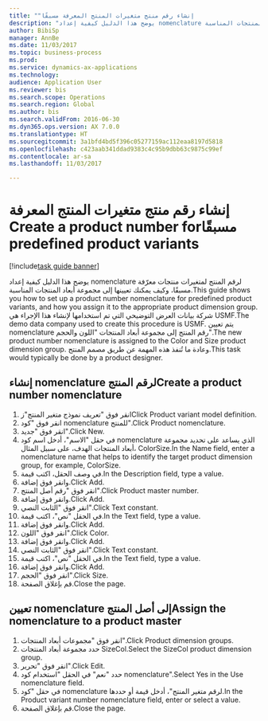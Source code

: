 ```yaml
--- 
title: "إنشاء رقم منتج متغيرات المنتج المعرفة مسبقًا‬‏‫"
description: "يوضح هذا الدليل كيفية إعداد nomenclature لرقم المنتج لمتغيرات منتجات معرّفة مسبقًا، وكيف يمكنك تعيينها إلى مجموعة أبعاد المنتجات المناسبة."
author: BibiSp
manager: AnnBe
ms.date: 11/03/2017
ms.topic: business-process
ms.prod: 
ms.service: dynamics-ax-applications
ms.technology: 
audience: Application User
ms.reviewer: bis
ms.search.scope: Operations
ms.search.region: Global
ms.author: bis
ms.search.validFrom: 2016-06-30
ms.dyn365.ops.version: AX 7.0.0
ms.translationtype: HT
ms.sourcegitcommit: 3a1bfd4bd5f396c05277159ac112eaa8197d5818
ms.openlocfilehash: c423aab341ddad9383c4c95b9dbb63c9875c99ef
ms.contentlocale: ar-sa
ms.lasthandoff: 11/03/2017

---
```

# <a name="create-a-product-number-for-predefined-product-variants"></a><span data-ttu-id="645e8-103">إنشاء رقم منتج متغيرات المنتج المعرفة مسبقًا‬‏‫</span><span class="sxs-lookup"><span data-stu-id="645e8-103">Create a product number for predefined product variants</span></span>

[!include[task guide banner](../../includes/task-guide-banner.md)]

<span data-ttu-id="645e8-104">يوضح هذا الدليل كيفية إعداد nomenclature لرقم المنتج لمتغيرات منتجات معرّفة مسبقًا، وكيف يمكنك تعيينها إلى مجموعة أبعاد المنتجات المناسبة.</span><span class="sxs-lookup"><span data-stu-id="645e8-104">This guide shows you how to set up a product number nomenclature for predefined product variants, and how you assign it to the appropriate product dimension group.</span></span> <span data-ttu-id="645e8-105">شركة بيانات العرض التوضيحي التي تم استخدامها لإنشاء هذا الإجراء هي USMF.</span><span class="sxs-lookup"><span data-stu-id="645e8-105">The demo data company used to create this procedure is USMF.</span></span> <span data-ttu-id="645e8-106">يتم تعيين nomenclature رقم المنتج إلى مجموعة أبعاد المنتجات "اللون والحجم".</span><span class="sxs-lookup"><span data-stu-id="645e8-106">The new product number nomenclature is assigned to the Color and Size product dimension group.</span></span> <span data-ttu-id="645e8-107">وعادة ما تُنفذ هذه المهمة عن طريق مصمم المنتج.</span><span class="sxs-lookup"><span data-stu-id="645e8-107">This task would typically be done by a product designer.</span></span>


## <a name="create-a-product-number-nomenclature"></a><span data-ttu-id="645e8-108">إنشاء nomenclature لرقم المنتج</span><span class="sxs-lookup"><span data-stu-id="645e8-108">Create a product number nomenclature</span></span>
1. <span data-ttu-id="645e8-109">انقر فوق "تعريف نموذج متغير المنتج"ز</span><span class="sxs-lookup"><span data-stu-id="645e8-109">Click Product variant model definition.</span></span>
2. <span data-ttu-id="645e8-110">انقر فوق "كود nomenclature للمنتج‬".</span><span class="sxs-lookup"><span data-stu-id="645e8-110">Click Product nomenclature.</span></span>
3. <span data-ttu-id="645e8-111">انقر فوق "جديد".</span><span class="sxs-lookup"><span data-stu-id="645e8-111">Click New.</span></span>
4. <span data-ttu-id="645e8-112">في حقل "الاسم"، أدخل اسم كود nomenclature الذي يساعد على تحديد مجموعة أبعاد المنتجات الهدف، على سبيل المثال، ColorSize.</span><span class="sxs-lookup"><span data-stu-id="645e8-112">In the Name field, enter a nomenclature name that helps to identify the target product dimension group, for example, ColorSize.</span></span>
5. <span data-ttu-id="645e8-113">في وصف الحقل، اكتب قيمة.</span><span class="sxs-lookup"><span data-stu-id="645e8-113">In the Description field, type a value.</span></span>
6. <span data-ttu-id="645e8-114">وانقر فوق إضافة.</span><span class="sxs-lookup"><span data-stu-id="645e8-114">Click Add.</span></span>
7. <span data-ttu-id="645e8-115">انقر فوق "رقم أصل المنتج".</span><span class="sxs-lookup"><span data-stu-id="645e8-115">Click Product master number.</span></span>
8. <span data-ttu-id="645e8-116">وانقر فوق إضافة.</span><span class="sxs-lookup"><span data-stu-id="645e8-116">Click Add.</span></span>
9. <span data-ttu-id="645e8-117">انقر فوق "الثابت النصي‬".</span><span class="sxs-lookup"><span data-stu-id="645e8-117">Click Text constant.</span></span>
10. <span data-ttu-id="645e8-118">في الحقل "نص"، اكتب قيمة.</span><span class="sxs-lookup"><span data-stu-id="645e8-118">In the Text field, type a value.</span></span>
11. <span data-ttu-id="645e8-119">وانقر فوق إضافة.</span><span class="sxs-lookup"><span data-stu-id="645e8-119">Click Add.</span></span>
12. <span data-ttu-id="645e8-120">انقر فوق "اللون".</span><span class="sxs-lookup"><span data-stu-id="645e8-120">Click Color.</span></span>
13. <span data-ttu-id="645e8-121">وانقر فوق إضافة.</span><span class="sxs-lookup"><span data-stu-id="645e8-121">Click Add.</span></span>
14. <span data-ttu-id="645e8-122">انقر فوق "الثابت النصي‬".</span><span class="sxs-lookup"><span data-stu-id="645e8-122">Click Text constant.</span></span>
15. <span data-ttu-id="645e8-123">في الحقل "نص"، اكتب قيمة.</span><span class="sxs-lookup"><span data-stu-id="645e8-123">In the Text field, type a value.</span></span>
16. <span data-ttu-id="645e8-124">وانقر فوق إضافة.</span><span class="sxs-lookup"><span data-stu-id="645e8-124">Click Add.</span></span>
17. <span data-ttu-id="645e8-125">انقر فوق "الحجم".</span><span class="sxs-lookup"><span data-stu-id="645e8-125">Click Size.</span></span>
18. <span data-ttu-id="645e8-126">قم بإغلاق الصفحة.</span><span class="sxs-lookup"><span data-stu-id="645e8-126">Close the page.</span></span>

## <a name="assign-the-nomenclature-to-a-product-master"></a><span data-ttu-id="645e8-127">تعيين nomenclature إلى أصل المنتج</span><span class="sxs-lookup"><span data-stu-id="645e8-127">Assign the nomenclature to a product master</span></span>
1. <span data-ttu-id="645e8-128">انقر فوق "مجموعات أبعاد المنتجات".</span><span class="sxs-lookup"><span data-stu-id="645e8-128">Click Product dimension groups.</span></span>
2. <span data-ttu-id="645e8-129">حدد مجموعة أبعاد المنتجات SizeCol.</span><span class="sxs-lookup"><span data-stu-id="645e8-129">Select the SizeCol product dimension group.</span></span>
3. <span data-ttu-id="645e8-130">انقر فوق "تحرير".</span><span class="sxs-lookup"><span data-stu-id="645e8-130">Click Edit.</span></span>
4. <span data-ttu-id="645e8-131">حدد "نعم" في الحقل "استخدام كود nomenclature".</span><span class="sxs-lookup"><span data-stu-id="645e8-131">Select Yes in the Use nomenclature field.</span></span>
5. <span data-ttu-id="645e8-132">في حقل "كود nomenclature لرقم متغير المنتج‬"، أدخل قيمة أو حددها.</span><span class="sxs-lookup"><span data-stu-id="645e8-132">In the Product variant number nomenclature field, enter or select a value.</span></span>
6. <span data-ttu-id="645e8-133">قم بإغلاق الصفحة.</span><span class="sxs-lookup"><span data-stu-id="645e8-133">Close the page.</span></span>


